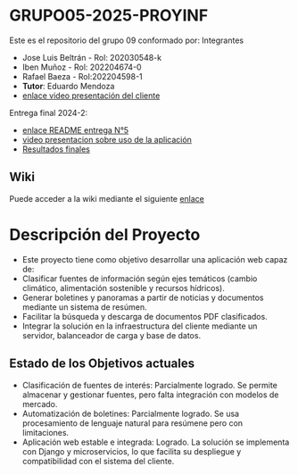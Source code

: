 # GRUPO05-2025-PROYINF
Este es el repositorio del grupo 09 conformado por:
Integrantes
* Jose Luis Beltrán - Rol: 202030548-k
* Iben Muñoz - Rol: 202204674-0
* Rafael Baeza - Rol:202204598-1
*  **Tutor**: Eduardo Mendoza
*  [enlace video presentación del cliente](https://www.youtube.com/watch?v=abJau21SDIk)

Entrega final 2024-2:
* [enlace README entrega N°5](https://github.com/ClaudioJimenezA/GRUPO05-2024-PROYINF/wiki/README-Hito-N%C2%BA5-(entrega-final))
* [video presentacion sobre uso de la aplicación](https://youtu.be/fVM5SqW4GfY)
* [Resultados finales](https://github.com/ClaudioJimenezA/GRUPO05-2024-PROYINF/wiki/Resultados-Finales)
  
## Wiki

Puede acceder a la wiki mediante el siguiente [enlace](https://github.com/Panconmanjar1314/GRUPO09-2025-PROYINF/wiki)
  
# Descripción del Proyecto
* Este proyecto tiene como objetivo desarrollar una aplicación web capaz de:
* Clasificar fuentes de información según ejes temáticos (cambio climático, alimentación sostenible y recursos hídricos).
* Generar boletines y panoramas a partir de noticias y documentos mediante un sistema de resúmen.
* Facilitar la búsqueda y descarga de documentos PDF clasificados.
* Integrar la solución en la infraestructura del cliente mediante un servidor, balanceador de carga y base de datos.

## Estado de los Objetivos actuales
* Clasificación de fuentes de interés: Parcialmente logrado. Se permite almacenar y gestionar fuentes, pero falta integración con modelos de mercado.
* Automatización de boletines: Parcialmente logrado. Se usa procesamiento de lenguaje natural para resúmene pero con limitaciones.
* Aplicación web estable e integrada: Logrado. La solución se implementa con Django y microservicios, lo que facilita su despliegue y compatibilidad con el sistema del cliente.
